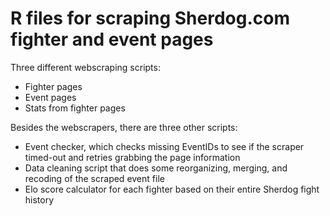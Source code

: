 # R files for scraping Sherdog.com fighter and event pages

Three different webscraping scripts:
* Fighter pages
* Event pages
* Stats from fighter pages

Besides the webscrapers, there are three other scripts:

* Event checker, which checks missing EventIDs to see if the scraper timed-out and retries grabbing the page information
* Data cleaning script that does some reorganizing, merging, and recoding of the scraped event file
* Elo score calculator for each fighter based on their entire Sherdog fight history
